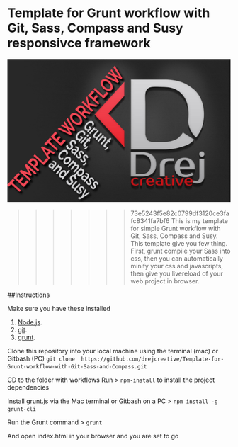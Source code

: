 # Template for Grunt workflow with Git, Sass, Compass and Susy responsivce framework

![Template for Grunt workflow with Git, Sass, Compass and Susy responsivce framework](img.jpg)

>>>>>>> 73e5243f5e82c0799df3120ce3fafc8341fa7bf6
This is my template for simple Grunt workflow with Git, Sass, Compass and Susy. This template give you few thing. First, grunt compile your Sass into css, then you can automatically minify your css and javascripts, then give you livereload of your web project in browser.

##Instructions

Make sure you have these installed

1. [Node.js](hwww.nodejs.org).
2. [git](www.git-scm.com).
3. [grunt](www.gruntjs.com).

Clone this repository into your local machine using the terminal (mac) or Gitbash (PC)
`git clone  https://github.com/drejcreative/Template-for-Grunt-workflow-with-Git-Sass-and-Compass.git`

CD to the folder with workflows
Run > `npm-install` to install the project dependencies

Install grunt.js via the Mac terminal or Gitbash on a PC > `npm install -g grunt-cli`

Run the Grunt command > `grunt`

And open index.html in your browser and you are set to go
